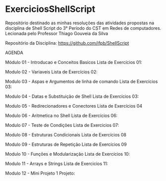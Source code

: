 # ExerciciosShellScript

Repositório destinado as minhas resoluções das atividades propostas na disciplina de Shell Script do 3° Período do CST em Redes de computadores. Lecionada pelo Professor Thiago Gouveia da Silva

Repositório da Disciplina: https://github.com/ifpb/ShellScript

AGENDA

Módulo 01 - Introducao e Conceitos Basicos
Lista de Exercícios 01: 

Modulo 02 - Variaveis
Lista de Exercícios 02:

Modulo 03 - Aspas e Argumentos de linha de comando
Lista de Exercícios 03:

Modulo 04 - Datas e Substituição de Shell
Lista de Exercícios 03:

Modulo 05 - Redirecionadores e Conectores
Lista de Exercícios 04

Modulo 06 - Aritmetica no Shell
Lista de Exercícios 06:

Modulo 07 - Teste de Condições
Lista de Exercicios 07:

Modulo 08 - Estruturas Condicionais
Lista de Exercícios 08

Modulo 09 - Estruturas de Repetição
Lista de Exercícios 09

Modulo 10 - Funções e Modularização
Lista de Exercícios 10:

Modulo 11 - Arrays e Strings
Lista de Exercicios 11:

Modulo 12 - Mini Projeto 1
Projeto:
